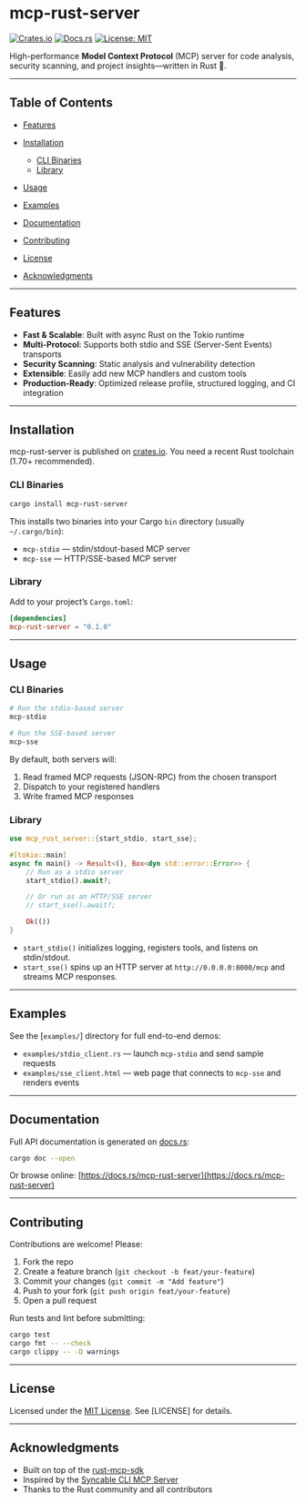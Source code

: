# mcp-rust-server

[![Crates.io](https://img.shields.io/crates/v/mcp-rust-server.svg?style=for-the-badge)](https://crates.io/crates/mcp-rust-server)
[![Docs.rs](https://img.shields.io/docsrs/mcp-rust-server?style=for-the-badge)](https://docs.rs/mcp-rust-server)
[![License: MIT](https://img.shields.io/badge/license-MIT-blue.svg?style=for-the-badge)](LICENSE)

High-performance **Model Context Protocol** (MCP) server for code analysis, security scanning, and project insights—written in Rust 🦀.

---

## Table of Contents

* [Features](#features)
* [Installation](#installation)

  * [CLI Binaries](#cli-binaries)
  * [Library](#library)
* [Usage](#usage)
* [Examples](#examples)
* [Documentation](#documentation)
* [Contributing](#contributing)
* [License](#license)
* [Acknowledgments](#acknowledgments)

---

## Features

* **Fast & Scalable**: Built with async Rust on the Tokio runtime
* **Multi-Protocol**: Supports both stdio and SSE (Server-Sent Events) transports
* **Security Scanning**: Static analysis and vulnerability detection
* **Extensible**: Easily add new MCP handlers and custom tools
* **Production-Ready**: Optimized release profile, structured logging, and CI integration

---

## Installation

mcp-rust-server is published on [crates.io]. You need a recent Rust toolchain (1.70+ recommended).

### CLI Binaries

```bash
cargo install mcp-rust-server
```

This installs two binaries into your Cargo `bin` directory (usually `~/.cargo/bin`):

* `mcp-stdio` — stdin/stdout-based MCP server
* `mcp-sse`   — HTTP/SSE-based MCP server

### Library

Add to your project’s `Cargo.toml`:

```toml
[dependencies]
mcp-rust-server = "0.1.0"
```

---

## Usage

### CLI Binaries

```bash
# Run the stdio-based server
mcp-stdio

# Run the SSE-based server
mcp-sse
```

By default, both servers will:

1. Read framed MCP requests (JSON-RPC) from the chosen transport
2. Dispatch to your registered handlers
3. Write framed MCP responses

### Library

```rust
use mcp_rust_server::{start_stdio, start_sse};

#[tokio::main]
async fn main() -> Result<(), Box<dyn std::error::Error>> {
    // Run as a stdio server
    start_stdio().await?;

    // Or run as an HTTP/SSE server
    // start_sse().await?;

    Ok(())
}
```

* `start_stdio()` initializes logging, registers tools, and listens on stdin/stdout.
* `start_sse()` spins up an HTTP server at `http://0.0.0.0:8000/mcp` and streams MCP responses.

---

## Examples

See the \[`examples/`] directory for full end-to-end demos:

* `examples/stdio_client.rs` — launch `mcp-stdio` and send sample requests
* `examples/sse_client.html` — web page that connects to `mcp-sse` and renders events

---

## Documentation

Full API documentation is generated on [docs.rs]:

```bash
cargo doc --open
```

Or browse online:
[https://docs.rs/mcp-rust-server](https://docs.rs/mcp-rust-server)

---

## Contributing

Contributions are welcome! Please:

1. Fork the repo
2. Create a feature branch (`git checkout -b feat/your-feature`)
3. Commit your changes (`git commit -m "Add feature"`)
4. Push to your fork (`git push origin feat/your-feature`)
5. Open a pull request

Run tests and lint before submitting:

```bash
cargo test
cargo fmt -- --check
cargo clippy -- -D warnings
```

---

## License

Licensed under the [MIT License]. See \[LICENSE] for details.

---

## Acknowledgments

* Built on top of the [rust-mcp-sdk]
* Inspired by the [Syncable CLI MCP Server]
* Thanks to the Rust community and all contributors

[crates.io]: https://crates.io/crates/mcp-rust-server
[docs.rs]: https://docs.rs/mcp-rust-server
[examples/]: https://github.com/syncable-dev/syncable-cli-mcp-server/tree/main/examples
[MIT License]: LICENSE
[rust-mcp-sdk]: https://crates.io/crates/rust-mcp-sdk
[Syncable CLI MCP Server]: https://github.com/syncable-dev/syncable-cli-mcp-server

